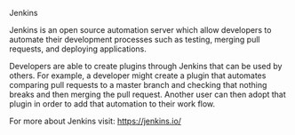 Jenkins

Jenkins is an open source automation server which allow developers to automate their development processes such as testing, merging pull requests, and deploying applications. 

Developers are able to create plugins through Jenkins that can be used by others. For example, a developer might create a plugin that automates comparing pull requests to a master branch and checking that nothing breaks and then merging the pull request. Another user can then adopt that plugin in order to add that automation to their work flow. 

For more about Jenkins visit: https://jenkins.io/
